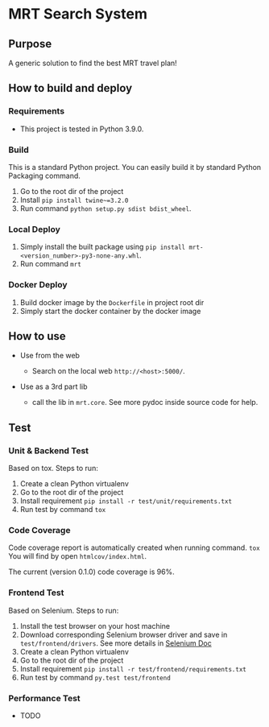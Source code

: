 # MRT Search System

## Purpose
A generic solution to find the best MRT travel plan!

## How to build and deploy
### Requirements
  * This project is tested in Python 3.9.0.

### Build
This is a standard Python project. You can easily build it by standard Python Packaging command.
1. Go to the root dir of the project
1. Install ```pip install twine~=3.2.0```
1. Run command ```python setup.py sdist bdist_wheel```.

### Local Deploy
1. Simply install the built package using ```pip install mrt-<version_number>-py3-none-any.whl```.
2. Run command ```mrt```

### Docker Deploy
1. Build docker image by the ```Dockerfile``` in project root dir
1. Simply start the docker container by the docker image

## How to use

* Use from the web
  * Search on the local web ```http://<host>:5000/```.

* Use as a 3rd part lib
  * call the lib in ```mrt.core```. See more pydoc inside source code for help.
 
## Test
### Unit & Backend Test
Based on tox. Steps to run:
1. Create a clean Python virtualenv
1. Go to the root dir of the project
1. Install requirement ```pip install -r test/unit/requirements.txt```
1. Run test by command ```tox```

### Code Coverage
Code coverage report is automatically created when running command. ```tox```
You will find by open ```htmlcov/index.html```.

The current (version 0.1.0) code coverage is 96%.

### Frontend Test
Based on Selenium. Steps to run:
1. Install the test browser on your host machine
1. Download corresponding Selenium browser driver and save in ```test/frontend/drivers```. See more details in [Selenium Doc](https://www.selenium.dev/documentation/en/webdriver/driver_requirements/)
1. Create a clean Python virtualenv
1. Go to the root dir of the project
1. Install requirement ```pip install -r test/frontend/requirements.txt```
1. Run test by command ```py.test test/frontend```
  
### Performance Test
* TODO

